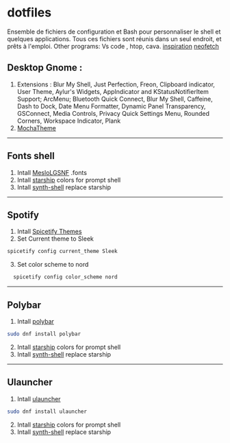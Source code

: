 # dotfiles
Ensemble de fichiers de configuration et Bash pour personnaliser le shell et quelques applications.
Tous ces fichiers sont réunis dans un seul endroit, et prêts à l'emploi.
Other programs: Vs code , htop, cava.
[inspiration](https://github.com/lime-desu/dootsfile)
[neofetch](https://itsfoss.com/using-neofetch/)

## Desktop Gnome :
1. Extensions : Blur My Shell, Just Perfection, Freon, Clipboard indicator, User Theme, Aylur's Widgets, AppIndicator and KStatusNotifierItem Support; ArcMenu; Bluetooth Quick Connect, Blur My Shell, Caffeine, Dash to Dock, Date Menu Formatter, Dynamic Panel Transparency, GSConnect, Media Controls, Privacy Quick Settings Menu, Rounded Corners, Workspace Indicator, Plank
2. [MochaTheme](https://github.com/lime-desu/MochaTheme)


---
## Fonts shell  
1. Intall [MesloLGSNF](https://github.com/fontmgr/MesloLGSNF) .fonts
2. Intall [starship](https://starship.rs/) colors for prompt shell
3. Intall [synth-shell](https://github.com/andresgongora/synth-shell) replace starship

---
## Spotify
1. Intall [Spicetify Themes](https://github.com/spicetify/spicetify-themes)
2. Set Current theme to Sleek
```bash
spicetify config current_theme Sleek
``` 
3. Set color scheme to nord
```bash
  spicetify config color_scheme nord
```
---

## Polybar 
1. Intall [polybar](https://github.com/polybar/polybar/wiki)
```bash
sudo dnf install polybar
``` 
2. Intall [starship](https://starship.rs/) colors for prompt shell
3. Intall [synth-shell](https://github.com/andresgongora/synth-shell) replace starship
---

## Ulauncher  
1. Intall [ulauncher](https://ulauncher.io/#Download)
```bash
sudo dnf install ulauncher
``` 
2. Intall [starship](https://starship.rs/) colors for prompt shell
3. Intall [synth-shell](https://github.com/andresgongora/synth-shell) replace starship
